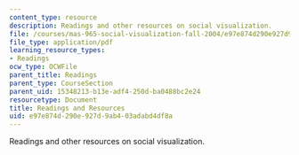 ```yaml
---
content_type: resource
description: Readings and other resources on social visualization.
file: /courses/mas-965-social-visualization-fall-2004/e97e874d290e927d9ab403adabd4df8a_readings.pdf
file_type: application/pdf
learning_resource_types:
- Readings
ocw_type: OCWFile
parent_title: Readings
parent_type: CourseSection
parent_uid: 15348213-b13e-adf4-250d-ba0488bc2e24
resourcetype: Document
title: Readings and Resources
uid: e97e874d-290e-927d-9ab4-03adabd4df8a
---
```

Readings and other resources on social visualization.

